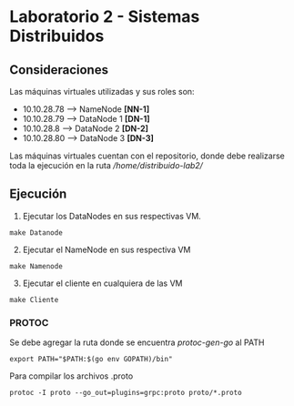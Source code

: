 # Laboratorio 2 - Sistemas Distribuidos

## Consideraciones
Las máquinas virtuales utilizadas y sus roles son:
- 10.10.28.78  --> NameNode **[NN-1]**
- 10.10.28.79  --> DataNode 1 **[DN-1]**
- 10.10.28.8  --> DataNode 2 **[DN-2]**
- 10.10.28.80  --> DataNode 3 **[DN-3]**

Las máquinas virtuales cuentan con el repositorio, donde debe realizarse toda la ejecución en la ruta */home/distribuido-lab2/*

## Ejecución
1. Ejecutar los DataNodes en sus respectivas VM.
```console
make Datanode
```

2. Ejecutar el NameNode en sus respectiva VM
```console
make Namenode
```

3. Ejecutar el cliente en cualquiera de las VM
```console
make Cliente 
```

### PROTOC
Se debe agregar la ruta donde se encuentra *protoc-gen-go* al PATH
```console
export PATH="$PATH:$(go env GOPATH)/bin"
```
Para compilar los archivos .proto
```console
protoc -I proto --go_out=plugins=grpc:proto proto/*.proto
```